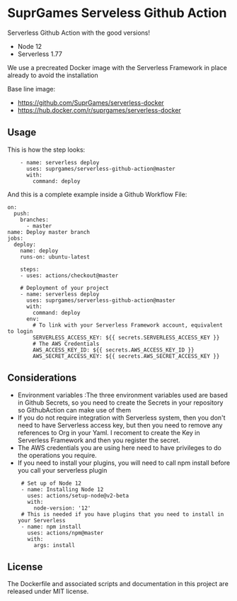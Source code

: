 # SuprGames Serveless Github Action
Serverless Github Action with the good versions!

* Node 12
* Serverless 1.77

We use a precreated Docker image with the Serverless Framework in place already to avoid the installation

Base line image: 
 * https://github.com/SuprGames/serverless-docker
 * https://hub.docker.com/r/suprgames/serverless-docker


## Usage

This is how the step looks:

```
    - name: serverless deploy
      uses: suprgames/serverless-github-action@master
      with:
        command: deploy
```


And this is a complete example inside a Github Workflow File:

```
on:
  push:
    branches:
      - master
name: Deploy master branch
jobs:
  deploy:
    name: deploy
    runs-on: ubuntu-latest
    
    steps:
    - uses: actions/checkout@master
        
    # Deployment of your project
    - name: serverless deploy
      uses: suprgames/serverless-github-action@master
      with:
        command: deploy
      env:
        # To link with your Serverless Framework account, equivalent to login
        SERVERLESS_ACCESS_KEY: ${{ secrets.SERVERLESS_ACCESS_KEY }}
        # The AWS Credentials
        AWS_ACCESS_KEY_ID: ${{ secrets.AWS_ACCESS_KEY_ID }}
        AWS_SECRET_ACCESS_KEY: ${{ secrets.AWS_SECRET_ACCESS_KEY }}
```

## Considerations
 * Environment variables :The three environment variables used are based in Github Secrets, so you need to create the Secrets in your repository so GithubAction can make use of them
 * If you do not require integration with Serverless system, then you don't need to have Serverless access key, but then you need to remove any references to Org in your Yaml. I recoment to create the Key in Serverless Framework and then you register the secret.
 * The AWS credentials you are using here need to have privileges to do the operations you require.
 * If you need to install your plugins, you will need to call npm install before you call your serverless plugin
   ``` 
    # Set up of Node 12
    - name: Installing Node 12  
      uses: actions/setup-node@v2-beta
      with:
        node-version: '12'  
    # This is needed if you have plugins that you need to install in your Serverless
    - name: npm install
      uses: actions/npm@master
      with:
        args: install
    ```    

## License

The Dockerfile and associated scripts and documentation in this project are released under MIT license.
